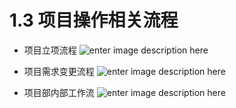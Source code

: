 # 1.3 项目操作相关流程

- 项目立项流程
![enter image description here](http://7xtoga.com1.z0.glb.clouddn.com/眸瑞内部项目立项流程20170616.jpg)

- 项目需求变更流程
![enter image description here](http://7xtoga.com1.z0.glb.clouddn.com/眸瑞项目需求变更流程20170616.jpg)

- 项目部内部工作流
![enter image description here](http://7xtoga.com1.z0.glb.clouddn.com/%E7%9C%B8%E7%91%9E%E9%A1%B9%E7%9B%AE%E9%83%A8%E9%A1%B9%E7%9B%AE%E5%B7%A5%E4%BD%9C%E6%B5%8120170622.jpg)
